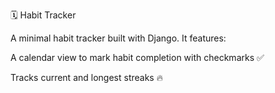 🗓️ Habit Tracker

A minimal habit tracker built with Django. It features:

A calendar view to mark habit completion with checkmarks ✅

Tracks current and longest streaks 🔥
